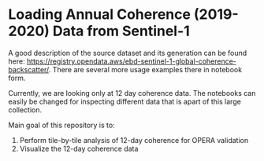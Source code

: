 # Loading Annual Coherence (2019-2020) Data from Sentinel-1

A good description of the source dataset and its generation can be found here: https://registry.opendata.aws/ebd-sentinel-1-global-coherence-backscatter/. There are several more usage examples there in notebook form.

Currently, we are looking only at 12 day coherence data. The notebooks can easily be changed for inspecting different data that is apart of this large collection.

Main goal of this repository is to:

1. Perform tile-by-tile analysis of 12-day coherence for OPERA validation
2. Visualize the 12-day coherence data